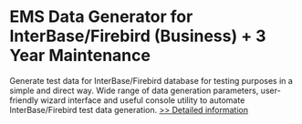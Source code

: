 # EMS Data Generator for InterBase/Firebird (Business) + 3 Year Maintenance
Generate test data for InterBase/Firebird database for testing purposes in a simple and direct way. Wide range of data generation parameters, user-friendly wizard interface and useful console utility to automate InterBase/Firebird test data generation.
[>> Detailed information](https://secure.shareit.com/shareit/product.html?productid=300068042&affiliateid=200057808)